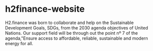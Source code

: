 # h2finance-website
H2.finance was born to collaborate and help on the Sustainable Development Goals, SDGs, from the 2030 agenda objectives of United Nations. Our support field will be through out the point nº 7 of the agenda,"Ensure access to affordable, reliable, sustainable and modern energy for all.

